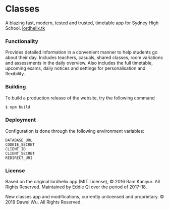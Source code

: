 # Classes
A blazing fast, modern, tested and trusted, timetable app for Sydney High School. [lordhelix.tk](https://lordhelix.tk/)

### Functionality
Provides detailed information in a convenient manner to help students go about their day. Includes teachers, casuals, shared classes, room variations and assessments in the daily overview. Also includes the full timetable, upcoming exams, daily notices and settings for personalisation and flexibility.

### Building
To build a production release of the website, try the following command
```sh
$ npm build
```

### Deployment
Configuration is done through the following environment variables:
```
DATABASE_URL
COOKIE_SECRET
CLIENT_ID
CLIENT_SECRET
REDIRECT_URI
```

### License
Based on the original lordhelix app (MIT License), &copy; 2016 Ram Kaniyur. All Rights Reserved.
Maintained by Eddie Qi over the period of 2017-18.

New classes app and modifications, currently unlicensed and proprietary. &copy; 2019 Dawei Wu. All Rights Reserved.
